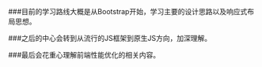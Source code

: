 

###目前的学习路线大概是从Bootstrap开始，学习主要的设计思路以及响应式布局思想。

###之后的中心会转到从流行的JS框架到原生JS方向，加深理解。

###最后会花重心理解前端性能优化的相关内容。
